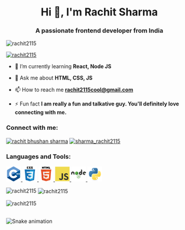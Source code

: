 <h1 align="center">Hi 👋, I'm Rachit Sharma</h1>
<h3 align="center">A passionate frontend developer from India</h3>

<p align="left"> <img src="https://komarev.com/ghpvc/?username=rachit2115&label=Profile%20views&color=0e75b6&style=flat" alt="rachit2115" /> </p>

<p align="left"> <a href="https://github.com/ryo-ma/github-profile-trophy"><img src="https://github-profile-trophy.vercel.app/?username=rachit2115" alt="rachit2115" /></a> </p>

- 🌱 I’m currently learning **React, Node JS**

- 💬 Ask me about **HTML, CSS, JS**

- 📫 How to reach me **rachit2115cool@gmail.com**

- ⚡ Fun fact **I am really a fun and talkative guy. You'll definitely love connecting with me.**

<h3 align="left">Connect with me:</h3>
<p align="left">
<a href="https://linkedin.com/in/rachit bhushan sharma" target="blank"><img align="center" src="https://raw.githubusercontent.com/rahuldkjain/github-profile-readme-generator/master/src/images/icons/Social/linked-in-alt.svg" alt="rachit bhushan sharma" height="30" width="40" /></a>
<a href="https://instagram.com/sharma_rachit2115" target="blank"><img align="center" src="https://raw.githubusercontent.com/rahuldkjain/github-profile-readme-generator/master/src/images/icons/Social/instagram.svg" alt="sharma_rachit2115" height="30" width="40" /></a>
</p>

<h3 align="left">Languages and Tools:</h3>
<p align="left"> <a href="https://www.w3schools.com/cpp/" target="_blank" rel="noreferrer"> <img src="https://raw.githubusercontent.com/devicons/devicon/master/icons/cplusplus/cplusplus-original.svg" alt="cplusplus" width="40" height="40"/> </a> <a href="https://www.w3schools.com/css/" target="_blank" rel="noreferrer"> <img src="https://raw.githubusercontent.com/devicons/devicon/master/icons/css3/css3-original-wordmark.svg" alt="css3" width="40" height="40"/> </a> <a href="https://www.w3.org/html/" target="_blank" rel="noreferrer"> <img src="https://raw.githubusercontent.com/devicons/devicon/master/icons/html5/html5-original-wordmark.svg" alt="html5" width="40" height="40"/> </a> <a href="https://developer.mozilla.org/en-US/docs/Web/JavaScript" target="_blank" rel="noreferrer"> <img src="https://raw.githubusercontent.com/devicons/devicon/master/icons/javascript/javascript-original.svg" alt="javascript" width="40" height="40"/> </a> <a href="https://nodejs.org" target="_blank" rel="noreferrer"> <img src="https://raw.githubusercontent.com/devicons/devicon/master/icons/nodejs/nodejs-original-wordmark.svg" alt="nodejs" width="40" height="40"/> </a> <a href="https://www.python.org" target="_blank" rel="noreferrer"> <img src="https://raw.githubusercontent.com/devicons/devicon/master/icons/python/python-original.svg" alt="python" width="40" height="40"/> </a> </p>

<p><img align="left" src="https://github-readme-stats.vercel.app/api/top-langs?username=rachit2115&show_icons=true&locale=en&layout=compact" alt="rachit2115" /></p>

<p>&nbsp;<img align="center" src="https://github-readme-stats.vercel.app/api?username=rachit2115&show_icons=true&locale=en" alt="rachit2115" /></p>

<p><img align="center" src="https://github-readme-streak-stats.herokuapp.com/?user=rachit2115&" alt="rachit2115" /></p>

<br clear="both">

<img src="https://raw.githubusercontent.com/maurodesouza/maurodesouza/output/snake.svg" alt="Snake animation" />
